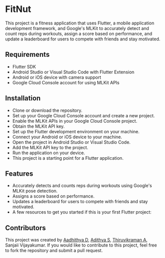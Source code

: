 # FitNut

This project is a fitness application that uses Flutter, a mobile application development framework, and Google's MLKit to accurately detect and count reps during workouts, assign a score based on performance, and update a leaderboard for users to compete with friends and stay motivated.

## Requirements

- Flutter SDK
- Android Studio or Visual Studio Code with Flutter Extension
- Android or iOS device with camera support
- Google Cloud Console account for using MLKit APIs

## Installation

- Clone or download the repository.
- Set up your Google Cloud Console account and create a new project.
- Enable the MLKit APIs in your Google Cloud Console project.
- Obtain the MLKit API key.
- Set up the Flutter development environment on your machine.
- Connect your Android or iOS device to your machine.
- Open the project in Android Studio or Visual Studio Code.
- Add the MLKit API key to the project.
- Run the application on your device.
- This project is a starting point for a Flutter application.

## Features
- Accurately detects and counts reps during workouts using Google's MLKit pose detection.
- Assigns a score based on performance.
- Updates a leaderboard for users to compete with friends and stay motivated.
- A few resources to get you started if this is your first Flutter project:

## Contributors
This project was created by [Aadhithya D](https://github.com/Aadhithya-D), [Adithya S](https://github.com/Adithya-Sakaray), [Thiruvikraman A](https://github.com/Thiruvikraman07), Sanjaii Vijayakumar. If you would like to contribute to this project, feel free to fork the repository and submit a pull request.
